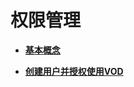 # 权限管理<a name="ZH-CN_TOPIC_0170789874"></a>

-   **[基本概念](基本概念.md)**  

-   **[创建用户并授权使用VOD](创建用户并授权使用VOD.md)**  


